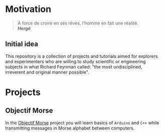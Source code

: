 # Motivation

> À force de croire en ses rêves, l’homme en fait une réalité.  
__*Hergé*__

## Initial idea

This repository is a collection of projects and tutorials aimed for explorers and experimenters who are willing to study scientific or engineering subjects in what Richard Feynman called: "the most undisciplined, irreverent and original manner possible".

# Projects

## Objectif Morse

In the [Objectif Morse](https://github.com/camillejr/objectif_morse) project you will learn basics of `Arduino` and `C++` while transmitting messages in Morse alphabet between computers.
